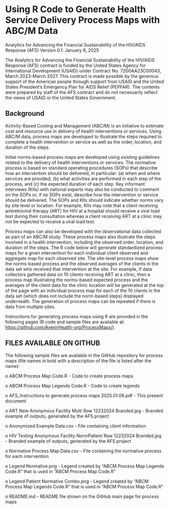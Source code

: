 # Using R Code to Generate Health Service Delivery Process Maps with ABC/M Data


Analytics for Advancing the Financial Sustainability of the HIV/AIDS Response (AFS)
Version 0.1: January 6, 2025

The Analytics for Advancing the Financial Sustainability of the HIV/AIDS Response (AFS) contract is funded by the United States Agency for International Development (USAID) under Contract No. 7200AA23C00043, March 2023-March 2027. This contract is made possible by the generous support of the American people through support from USAID and the United States President’s Emergency Plan for AIDS Relief (PEPFAR). The contents were prepared by staff of the AFS contract and do not necessarily reflect the views of USAID or the United States Government.

## Background
Activity-Based Costing and Management (ABC/M) is an initiative to estimate cost and resource use in delivery of health interventions or services. Using ABC/M data, process maps are developed to illustrate the steps required to complete a health intervention or service as well as the order, location, and duration of the steps. 

Initial norms-based process maps are developed using existing guidelines related to the delivery of health interventions or services. The normative process is based on standard operating procedures (SOPs) that describe how an intervention should be delivered, in particular: (a) when and where services are provided, (b) what activities are performed in each step of the process, and (c) the expected duration of each step. Key informant interviews (KIIs) with national experts may also be conducted to comment on the SOPs or, if no SOPs exist, describe how the intervention or service should be delivered. The SOPs and KIIs should indicate whether norms vary by site level or location. For example, KIIs may note that a client receiving antiretroviral therapy (ART) for HIV at a hospital should receive a viral load test during their consultation whereas a client receiving ART at a clinic may not be expected to receive a viral load test. 

Process maps can also be developed with the observational data collected as part of an ABC/M study. These process maps also illustrate the steps involved in a health intervention, including the observed order, location, and duration of the steps. The R code below will generate standardized process maps for a given intervention for each individual client observed and aggregate map for each observed site. The site-level process maps show the norms-based process and the observed averages of the clients in the data set who received that intervention at the site. For example, if data collectors gathered data on 10 clients receiving ART at a clinic, then a process map illustrating the norms-based expected process and the averages of the client data for the clinic location will be generated at the top of the page with an individual process map for each of the 10 clients in the data set (which does not include the norm-based steps) displayed underneath. The generation of process maps can be repeated if there is data from multiple sites.  

Instructions for generating process maps using R are provided in the following pages (R code and sample files are available at: https://github.com/AvenirHealth-org/ProcessMaps/). 

## FILES AVAILABLE ON GITHUB
The following sample files are available in the GitHub repository for process maps (file names in bold with a description of the file is listed after the name): 

o	ABCM Process Map Code.R - Code to create process maps

o	ABCM Process Map Legends Code.R - Code to create legends

o	AFS_Instructions to generate process maps 2025.01.06.pdf - This present document

o	ART New Anonymous Facility Multi Row 12232024 Branded.jpg - Branded example of outputs, generated by the AFS project

o	Anonymized Example Data.csv - File containing client information

o	HIV Testing Anonymous Facility NormPatient Row 12232024 Branded.jpg - Branded example of outputs, generated by the AFS project

o	Normative Process Map Data.csv - File containing the normative process for each intervention

o	Legend Normative.png - Legend created by “ABCM Process Map Legends Code.R” that is used in “ABCM Process Map Code.R”

o	Legend Patient Normative Combo.png - Legend created by “ABCM Process Map Legends Code.R” that is used in “ABCM Process Map Code.R”

o	README.md - README file shown on the GitHub main page for process maps

